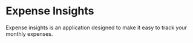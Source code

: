 # Expense Insights

Expense insights is an application designed to make it easy to track your monthly expenses.
